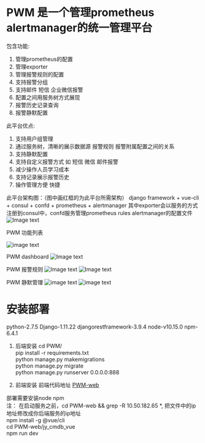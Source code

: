 # PWM 是一个管理prometheus alertmanager的统一管理平台

包含功能:
  1. 管理prometheus的配置
  2. 管理exporter
  3. 管理报警规则的配置
  4. 支持报警分组
  5. 支持邮件 短信 企业微信报警
  6. 配置之间用服务树方式展现
  7. 报警历史记录查询
  8. 报警静默配置

此平台优点:
  1. 支持用户组管理
  2. 通过服务树，清晰的展示数据源 报警规则 报警附属配置之间的关系
  3. 支持静默配置
  4. 支持自定义报警方式 如 短信 微信 邮件报警
  5. 减少操作人员学习成本
  6. 支持记录展示报警历史
  7. 操作管理方便 快捷
  
此平台架构图：（图中画红框的为此平台所需架构）
  django framework + vue-cli + consul + confd + prometheus + alertmanager
  其中exporter会以服务的方式注册到consul中，confd服务管理prometheus rules alertmanager的配置文件
![Image text](https://github.com/starjoe/PWM/blob/master/img-folder/prometheus.png?raw=true)
  
PWM 功能列表


![image text](https://github.com/starjoe/PWM/blob/master/img-folder/pwm2.png?raw=true)

PWM dashboard
![Image text](https://github.com/starjoe/PWM/blob/master/img-folder/dashboard.png?raw=true)

PWM 报警规则
![Image text](https://github.com/starjoe/PWM/blob/master/img-folder/rules1.png?raw=true)
![Image text](https://github.com/starjoe/PWM/blob/master/img-folder/rules2.png?raw=true)

PWM 静默管理
![image text](https://github.com/starjoe/PWM/blob/master/img-folder/silence.png?raw=true)
![image text](https://github.com/starjoe/PWM/blob/master/img-folder/silence2.png?raw=true)

# 安装部署

python-2.7.5 Django-1.11.22 djangorestframework-3.9.4 node-v10.15.0 npm-6.4.1

1. 后端安装
  cd PWM/  
  pip install -r requirements.txt  
  python manage.py makemigrations  
  python manage.py migrate  
  python manage.py runserver 0.0.0.0:888
  
2. 前端安装
  前端代码地址
  [PWM-web](https://github.com/starjoe/PWM-web)
  
  部署需要安装node npm  
  注： 在启动服务之前，cd PWM-web && grep -R 10.50.182.65 \*, 把文件中的ip地址修改成你后端服务的ip地址   
  npm install -g @vue/cli  
  cd PWM-web/jy_cmdb_vue  
  npm run dev  
  
  
  
